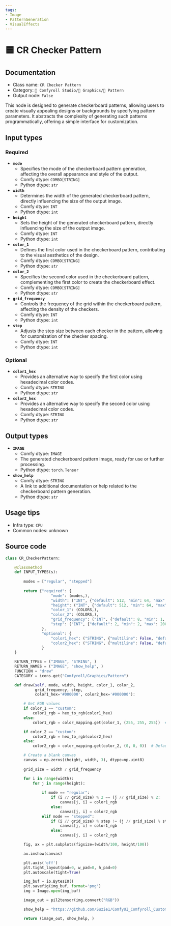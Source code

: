 ```yaml
---
tags:
- Image
- PatternGeneration
- VisualEffects
---
```


# 🟦 CR Checker Pattern
## Documentation
- Class name: `CR Checker Pattern`
- Category: `🧩 Comfyroll Studio/👾 Graphics/🌈 Pattern`
- Output node: `False`

This node is designed to generate checkerboard patterns, allowing users to create visually appealing designs or backgrounds by specifying pattern parameters. It abstracts the complexity of generating such patterns programmatically, offering a simple interface for customization.
## Input types
### Required
- **`mode`**
    - Specifies the mode of the checkerboard pattern generation, affecting the overall appearance and style of the output.
    - Comfy dtype: `COMBO[STRING]`
    - Python dtype: `str`
- **`width`**
    - Determines the width of the generated checkerboard pattern, directly influencing the size of the output image.
    - Comfy dtype: `INT`
    - Python dtype: `int`
- **`height`**
    - Sets the height of the generated checkerboard pattern, directly influencing the size of the output image.
    - Comfy dtype: `INT`
    - Python dtype: `int`
- **`color_1`**
    - Defines the first color used in the checkerboard pattern, contributing to the visual aesthetics of the design.
    - Comfy dtype: `COMBO[STRING]`
    - Python dtype: `str`
- **`color_2`**
    - Specifies the second color used in the checkerboard pattern, complementing the first color to create the checkerboard effect.
    - Comfy dtype: `COMBO[STRING]`
    - Python dtype: `str`
- **`grid_frequency`**
    - Controls the frequency of the grid within the checkerboard pattern, affecting the density of the checkers.
    - Comfy dtype: `INT`
    - Python dtype: `int`
- **`step`**
    - Adjusts the step size between each checker in the pattern, allowing for customization of the checker spacing.
    - Comfy dtype: `INT`
    - Python dtype: `int`
### Optional
- **`color1_hex`**
    - Provides an alternative way to specify the first color using hexadecimal color codes.
    - Comfy dtype: `STRING`
    - Python dtype: `str`
- **`color2_hex`**
    - Provides an alternative way to specify the second color using hexadecimal color codes.
    - Comfy dtype: `STRING`
    - Python dtype: `str`
## Output types
- **`IMAGE`**
    - Comfy dtype: `IMAGE`
    - The generated checkerboard pattern image, ready for use or further processing.
    - Python dtype: `torch.Tensor`
- **`show_help`**
    - Comfy dtype: `STRING`
    - A link to additional documentation or help related to the checkerboard pattern generation.
    - Python dtype: `str`
## Usage tips
- Infra type: `CPU`
- Common nodes: unknown


## Source code
```python
class CR_CheckerPattern:

    @classmethod
    def INPUT_TYPES(s):
    
        modes = ["regular", "stepped"]          
        
        return {"required": {
                    "mode": (modes,),
                    "width": ("INT", {"default": 512, "min": 64, "max": 4096}),
                    "height": ("INT", {"default": 512, "min": 64, "max": 4096}),
                    "color_1": (COLORS,),
                    "color_2": (COLORS,), 
                    "grid_frequency": ("INT", {"default": 8, "min": 1, "max": 200, "step": 1}),
                    "step": ("INT", {"default": 2, "min": 2, "max": 200, "step": 1}),
                },
                "optional": {
                    "color1_hex": ("STRING", {"multiline": False, "default": "#000000"}),
                    "color2_hex": ("STRING", {"multiline": False, "default": "#000000"}),
                }        
    }

    RETURN_TYPES = ("IMAGE", "STRING", )
    RETURN_NAMES = ("IMAGE", "show_help", )
    FUNCTION = "draw"
    CATEGORY = icons.get("Comfyroll/Graphics/Pattern")

    def draw(self, mode, width, height, color_1, color_2,
             grid_frequency, step,
             color1_hex='#000000', color2_hex='#000000'):

        # Get RGB values 
        if color_1 == "custom":
            color1_rgb = hex_to_rgb(color1_hex)
        else:
            color1_rgb = color_mapping.get(color_1, (255, 255, 255))  # Default to white if the color is not found

        if color_2 == "custom":
            color2_rgb = hex_to_rgb(color2_hex)
        else:
            color2_rgb = color_mapping.get(color_2, (0, 0, 0))  # Default to black if the color is not found

        # Create a blank canvas
        canvas = np.zeros((height, width, 3), dtype=np.uint8)
        
        grid_size = width / grid_frequency

        for i in range(width):
            for j in range(height):
            
                if mode == "regular":
                    if (i // grid_size) % 2 == (j // grid_size) % 2:    
                        canvas[j, i] = color1_rgb
                    else:
                        canvas[j, i] = color2_rgb
                elif mode == "stepped":
                    if (i // grid_size) % step != (j // grid_size) % step:    
                        canvas[j, i] = color1_rgb            
                    else:
                        canvas[j, i] = color2_rgb  

        fig, ax = plt.subplots(figsize=(width/100, height/100))

        ax.imshow(canvas)

        plt.axis('off')
        plt.tight_layout(pad=0, w_pad=0, h_pad=0)
        plt.autoscale(tight=True)

        img_buf = io.BytesIO()
        plt.savefig(img_buf, format='png')
        img = Image.open(img_buf)

        image_out = pil2tensor(img.convert("RGB"))         

        show_help = "https://github.com/Suzie1/ComfyUI_Comfyroll_CustomNodes/wiki/Pattern-Nodes#cr-checker-pattern"

        return (image_out, show_help, )

```
